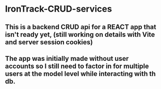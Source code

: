 # IronTrack-CRUD-services

## This is a backend CRUD api for a REACT app that isn't ready yet, (still working on details with Vite and server session cookies)

## The app was initially made without user accounts so I still need to factor in for multiple users at the model level while interacting with th db.
